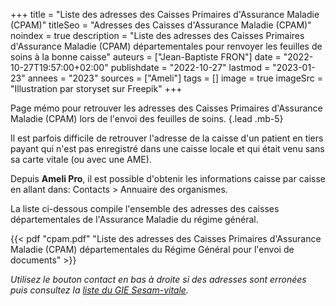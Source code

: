 +++
title = "Liste des adresses des Caisses Primaires d'Assurance Maladie (CPAM)"
titleSeo = "Adresses des Caisses d'Assurance Maladie (CPAM)"
noindex = true
description = "Liste des adresses des Caisses Primaires d'Assurance Maladie (CPAM) départementales pour renvoyer les feuilles de soins à la bonne caisse"
auteurs = ["Jean-Baptiste FRON"]
date = "2022-10-27T19:57:00+02:00"
publishdate = "2022-10-27"
lastmod = "2023-01-23"
annees = "2023"
sources = ["Ameli"]
tags = []
image = true
imageSrc = "Illustration par storyset sur Freepik"
+++

Page mémo pour retrouver les adresses des Caisses Primaires d'Assurance Maladie (CPAM) lors de l'envoi des feuilles de soins.
{.lead .mb-5}

Il est parfois difficile de retrouver l'adresse de la caisse d'un patient en tiers payant qui n'est pas enregistré dans une caisse locale et qui était venu sans sa carte vitale (ou avec une AME).

Depuis **Ameli Pro**, il est possible d'obtenir les informations caisse par caisse en allant dans: Contacts > Annuaire des organismes.

La liste ci-dessous compile l'ensemble des adresses des caisses départementales de l'Assurance Maladie du régime général.

{{< pdf "cpam.pdf" "Liste des adresses des Caisses Primaires d'Assurance Maladie (CPAM) départementales du Régime Général pour l'envoi de documents" >}}

*Utilisez le bouton contact en bas à droite si des adresses sont erronées puis consultez la [liste du GIE Sesam-vitale](https://www.sesam-vitale.fr/web/sesam-vitale/adresses-des-centres-payeurs-es#/).*
